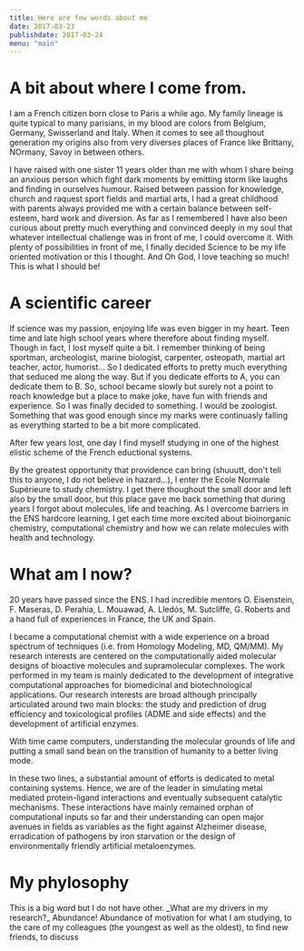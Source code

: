 ```yaml
---
title: Here are few words about me
date: 2017-03-23
publishdate: 2017-03-24
menu: "main"
---
```


# A bit about where I come from.
<p> I am a French citizen born close to Paris a while ago. My family lineage is quite typical to many parisians, in my blood are colors from Belgium, Germany, Swisserland and Italy. When it comes to see all thoughout generation my origins also from very diverses places of France like Brittany, NOrmany, Savoy in between others. </p>
I have raised with one sister 11 years older than me with whom I share being an anxious person which fight dark moments by emitting storm like laughs and finding in ourselves humour. Raised between passion for knowledge, church and raquest sport fields and martial arts, I had a great childhood with parents always provided me with a certain balance between self-esteem, hard work and diversion.
As far as I remembered I have also been curious about pretty much everything and convinced deeply in my soul that whatever intellectual challenge was in front of me, I could overcome it. With plenty of possibilities in front of me, I finally decided Science to be my life oriented motivation or this I thought.  And Oh God, I love teaching so much! This is what I should be! </p>

# A scientific career
<p> If science was my passion, enjoying life was even bigger in my heart. Teen time and late high school years where therefore about finding myself. Though in fact, I lost myself quite a bit. I remember thinking of being sportman, archeologist, marine biologist, carpenter, osteopath, martial art teacher, actor, humorist... So I dedicated efforts to pretty much everything that seduced me along the way. But if you dedicate efforts to A, you can dedicate them to B. So, school became slowly but surely not a point to reach knowledge but a place to make joke, have fun with friends and experience. So I was finally decided to something. I would be zoologist. Something that was good enough since my marks were continuasly falling as everything started to be a bit more complicated. </p>
<p> After few years lost, one day I find myself studying in one of the highest elistic scheme of the French eductional systems. </p>
<p> By the greatest opportunity that providence can bring (shuuutt, don't tell this to anyone, I do not believe in hazard...), I enter the Ecole Normale Supérieure to study chemistry. I get there thoughout the small door and left also by the small door, but this place gave me back something that during years I forgot about molecules, life and teaching. As I overcome barriers in the ENS hardcore learning, I get each time more excited about bioinorganic chemistry, computational chemistry and how we can relate molecules with health and technology.</p>

# What am I now?

<p>20 years have passed since the ENS. I had incredible mentors O. Eisenstein, F. Maseras, D. Perahia, L. Mouawad, A. Lledós, M. Sutcliffe, G. Roberts and a hand full of experiences in France, the UK and Spain. </p>
    <p>I became a computational chemist with a wide experience on a broad spectrum of techniques (i.e. from Homology Modeling, MD, QM/MM). My research interests are centered on the computationally aided molecular designs of bioactive molecules and supramolecular complexes. The work performed in my team is mainly dedicated to the development of integrative computational approaches for biomedicinal and biotechnological applications. Our research interests are broad although principally articulated around two main blocks: the study and prediction of drug efficiency and toxicological profiles (ADME and side effects) and the development of artificial enzymes. </p>
With time came computers, understanding the molecular grounds of life and putting a small sand bean on the transition of humanity to a better living mode.
    <p>In these two lines, a substantial amount of efforts is dedicated to metal containing systems. Hence, we are of the leader in simulating metal mediated protein-ligand interactions and eventually subsequent catalytic mechanisms. These interactions have mainly remained orphan of computational inputs so far and their understanding can open major avenues in fields as variables as the fight against Alzheimer disease, erradication of pathogens by iron starvation or the design of environmentally friendly artificial metaloenzymes.</p>

# My phylosophy
<p> This is a big word but I do not have other. _What are my drivers in my research?_ Abundance! Abundance of motivation for what I am studying, to the care of my colleagues (the youngest as well as the oldest), to find new friends, to discuss</p>
